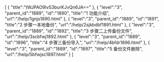 [
	{
		"title":"tWJPAO9lvS3burKJvQn6JA=="
	},
	{
		"level":"3",
		"parent_id":"1889",
		"id":"1890",
		"title":"1  功能介绍",
		"url":"/help/1gnjs1890.html"
	},
	{
		"level":"3",
		"parent_id":"1889",
		"id":"1891",
		"title":"2  步骤一本地备份",
		"url":"/help/2sjkbdbf1891.html"
	},
	{
		"level":"3",
		"parent_id":"1889",
		"id":"1892",
		"title":"3  步骤二上传备份文件",
		"url":"/help/3scbfwj1892.html"
	},
	{
		"level":"3",
		"parent_id":"1889",
		"id":"1896",
		"title":"4  步骤三备份导入",
		"url":"/help/4bfdr1896.html"
	},
	{
		"level":"3",
		"parent_id":"1889",
		"id":"1897",
		"title":"5  备份文件删除",
		"url":"/help/5bfwjsc1897.html"
	}
]
